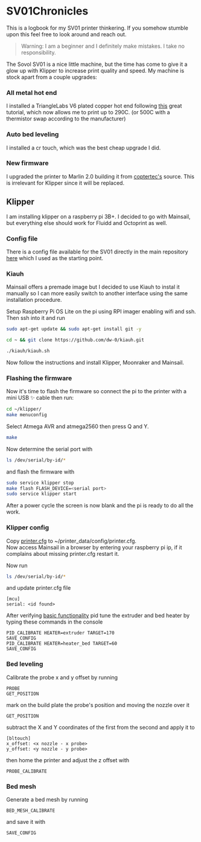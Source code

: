 # SV01Chronicles
This is a logbook for my SV01 printer thinkering.
If you somehow stumble upon this feel free to look around and reach out.

> Warning: I am a beginner and I definitely make mistakes. I take no responsibility.

The Sovol SV01 is a nice little machine, but the time has come to give it a glow up with Klipper to increase print quality and speed.
My machine is stock apart from a couple upgrades:

### All metal hot end
I installed a TriangleLabs V6 plated copper hot end following [this](https://youtu.be/IrHVTM04Ivc?si=vAyz9BuilHrvBVQR) great tutorial, which now allows me to print up to 290C. (or 500C with a thermistor swap according to the manufacturer)

### Auto bed leveling
I installed a cr touch, which was the best cheap upgrade I did.

### New firmware
I upgraded the printer to Marlin 2.0 building it from [coptertec's](https://www.coptertec.de/blogs/news/marlin-2-0-for-sovol-sv01) source. This is irrelevant for Klipper since it will be replaced.

## Klipper
I am installing klipper on a raspberry pi 3B+. I decided to go with Mainsail, but everything else should work for Fluidd and Octoprint as well.

### Config file
There is a config file available for the SV01 directly in the main repository [here](https://raw.githubusercontent.com/Klipper3d/klipper/refs/heads/master/config/printer-sovol-sv01-2020.cfg) which I used as the starting point.

### Kiauh
Mainsail offers a premade image but I decided to use Kiauh to instal it manually so I can more easily switch to another interface using the same installation procedure.

Setup Raspberry Pi OS Lite on the pi using RPI imager enabling wifi and ssh. Then ssh into it and run
```bash
sudo apt-get update && sudo apt-get install git -y
```
```bash
cd ~ && git clone https://github.com/dw-0/kiauh.git
```
```bash
./kiauh/kiauh.sh
```
Now follow the instructions and install Klipper, Moonraker and Mainsail.

### Flashing the firmware
Now it's time to flash the firmware so connect the pi to the printer with a mini USB ✨ cable then run:
```bash
cd ~/klipper/
make menuconfig
```
Select Atmega AVR and atmega2560 then press Q and Y.
```bash
make
```
Now determine the serial port with
```bash
ls /dev/serial/by-id/*
```
and flash the firmware with
```bash
sudo service klipper stop
make flash FLASH_DEVICE=<serial port>
sudo service klipper start
```
After a power cycle the screen is now blank and the pi is ready to do all the work.

### Klipper config
Copy [printer.cfg](https://github.com/wandering-nora/SV01Chronicles/blob/main/printer.cfg) to ~/printer_data/config/printer.cfg.  
Now access Mainsail in a browser by entering your raspberry pi ip, if it complains about missing printer.cfg restart it.

Now run
```bash
ls /dev/serial/by-id/*
```
and update printer.cfg file
```
[mcu]
serial: <id found>
```
After verifying [basic functionality](https://www.klipper3d.org/Config_checks.html)  pid tune the extruder and bed heater by typing these commands in the console
```
PID_CALIBRATE HEATER=extruder TARGET=170
SAVE_CONFIG
PID_CALIBRATE HEATER=heater_bed TARGET=60
SAVE_CONFIG
```

### Bed leveling
Calibrate the probe x and y offset by running
```
PROBE
GET_POSITION
```
mark on the build plate the probe's position and moving the nozzle over it

```
GET_POSITION
```
subtract the X and Y coordinates of the first from the second and apply it to
```
[bltouch]
x_offset: <x nozzle - x probe>
y_offset: <y nozzle - y probe>
```
then home the printer and adjust the z offset with
```
PROBE_CALIBRATE
```

### Bed mesh
Generate a bed mesh by running
```
BED_MESH_CALIBRATE
```
and save it with
```
SAVE_CONFIG
```



